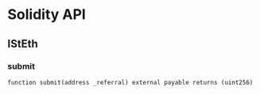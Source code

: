 # Solidity API

## IStEth

### submit

```solidity
function submit(address _referral) external payable returns (uint256)
```
